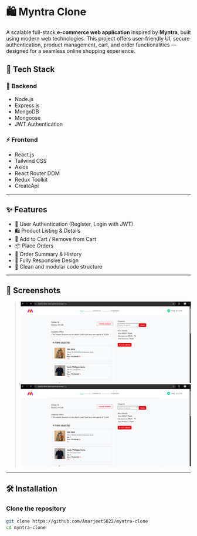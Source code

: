 # 🛍️ Myntra Clone

A scalable full-stack **e-commerce web application** inspired by **Myntra**, built using modern web technologies. This project offers user-friendly UI, secure authentication, product management, cart, and order functionalities — designed for a seamless online shopping experience.

## 🧰 Tech Stack

### 🚀 Backend
- Node.js
- Express.js
- MongoDB
- Mongoose
- JWT Authentication

### ⚡ Frontend
- React.js
- Tailwind CSS
- Axios
- React Router DOM
- Redux Toolkit
- CreateApi
---

## ✨ Features

- 🔐 User Authentication (Register, Login with JWT)
- 🛍️ Product Listing & Details
- 🛒 Add to Cart / Remove from Cart
- 📦 Place Orders
- 📃 Order Summary & History
- 📱 Fully Responsive Design
- 🧾 Clean and modular code structure

---

## 📸 Screenshots

> ![alt text](image.png)
> ![alt text](image.png)

---

## 🛠️ Installation

### Clone the repository
```bash
git clone https://github.com/Amarjeet5822/myntra-clone
cd myntra-clone


